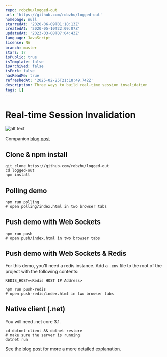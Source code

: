 ```yaml
---
repo: robzhu/logged-out
url: 'https://github.com/robzhu/logged-out'
homepage: null
starredAt: '2020-06-09T01:18:13Z'
createdAt: '2020-05-10T22:09:07Z'
updatedAt: '2023-03-08T07:04:43Z'
language: JavaScript
license: NA
branch: master
stars: 17
isPublic: true
isTemplate: false
isArchived: false
isFork: false
hasReadMe: true
refreshedAt: '2025-02-25T21:18:49.742Z'
description: Three ways to build real-time session invalidation
tags: []
---
```


# Real-time Session Invalidation

![alt text](/images/session_logged_out.gif)

Companion [blog post](https://updateloop.dev/lets-build-you-have-been-logged-out/)

## Clone & npm install

```
git clone https://github.com/robzhu/logged-out
cd logged-out
npm install
```

## Polling demo

```
npm run polling
# open polling/index.html in two browser tabs
```

## Push demo with Web Sockets

```
npm run push
# open push/index.html in two browser tabs
```

## Push demo with Web Sockets & Redis

For this demo, you'll need a redis instance. Add a `.env` file to the root of the project with the following contents:

```
REDIS_HOST=<Redis HOST IP Address>
```

```
npm run push-redis
# open push-redis/index.html in two browser tabs
```

## Native client (.net)

You will need .net core 3.1.

```
cd dotnet-client && dotnet restore
# make sure the server is running
dotnet run
```

See the [blog post](https://updateloop.dev/lets-build-you-have-been-logged-out/) for more a more detailed explanation.
